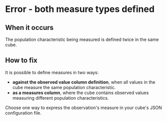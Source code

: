 # Error - both measure types defined

## When it occurs

The population characteristic being measured is defined twice in the same cube.

## How to fix

It is possible to define measures in two ways:

* **against the observed value column definition**, when all values in the cube measure the same population characteristic.
* **as a measures column**, where the cube contains observed values measuring different population characteristics.

Choose one way to express the observation's measure in your cube's JSON configuration file.

<!-- TODO: Link to somewhere which helps the user define measures. -->